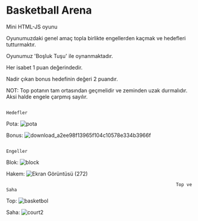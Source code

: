 # Basketball Arena
Mini HTML-JS oyunu

Oyunumuzdaki genel amaç topla birlikte engellerden kaçmak ve hedefleri tutturmaktır.

Oyunumuz 'Boşluk Tuşu' ile oynanmaktadır.

Her isabet 1 puan değerindedir.

Nadir çıkan bonus hedefinin değeri 2 puandır.

NOT: Top potanın tam ortasından geçmelidir ve zeminden uzak durmalıdır. Aksi halde engele çarpmış sayılır.


                                                                   Hedefler

Pota:
![pota](https://github.com/kadiryildirim1745/Basketball-Arena/assets/92384298/e55b5838-1830-4e48-8b9d-f7aaadcb665c)


Bonus:
![download_a2ee98f13965f104c10578e334b3966f](https://github.com/kadiryildirim1745/Basketball-Arena/assets/92384298/1a9856f2-23ca-45f7-a05c-9249d8ff1adc)



                                                                    Engeller
                                                                                   
Blok:
![block](https://github.com/kadiryildirim1745/Basketball-Arena/assets/92384298/06cd0c72-1e17-4fd2-b1da-fe0aa4e13291)


Hakem:
![Ekran Görüntüsü (272)](https://github.com/kadiryildirim1745/Basketball-Arena/assets/92384298/071cf823-869b-42c6-8079-95443755162e)



                                                                    Top ve Saha

Top:
![basketbol](https://github.com/kadiryildirim1745/Basketball-Arena/assets/92384298/f6ea003b-f9cd-4cc1-9ed2-f7dd887baccc)


Saha:
![court2](https://github.com/kadiryildirim1745/Basketball-Arena/assets/92384298/4e5a582b-e032-49b6-b3d1-8e6ec0283d0d)




